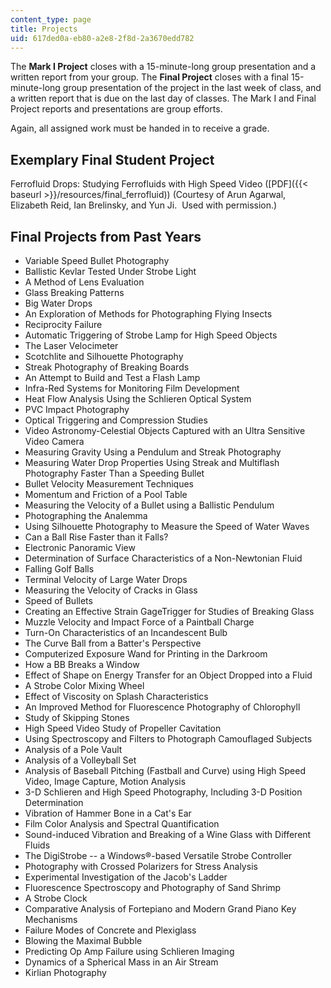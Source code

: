 ```yaml
---
content_type: page
title: Projects
uid: 617ded0a-eb80-a2e8-2f8d-2a3670edd782
---
```


The **Mark I Project** closes with a 15-minute-long group presentation and a written report from your group. The **Final Project** closes with a final 15-minute-long group presentation of the project in the last week of class, and a written report that is due on the last day of classes. The Mark I and Final Project reports and presentations are group efforts.

Again, all assigned work must be handed in to receive a grade.

Exemplary Final Student Project
-------------------------------

Ferrofluid Drops: Studying Ferrofluids with High Speed Video ([PDF]({{< baseurl >}}/resources/final_ferrofluid)) (Courtesy of Arun Agarwal, Elizabeth Reid, Ian Brelinsky, and Yun Ji.  Used with permission.)

Final Projects from Past Years
------------------------------

*   Variable Speed Bullet Photography
*   Ballistic Kevlar Tested Under Strobe Light
*   A Method of Lens Evaluation
*   Glass Breaking Patterns
*   Big Water Drops
*   An Exploration of Methods for Photographing Flying Insects
*   Reciprocity Failure
*   Automatic Triggering of Strobe Lamp for High Speed Objects
*   The Laser Velocimeter
*   Scotchlite and Silhouette Photography
*   Streak Photography of Breaking Boards
*   An Attempt to Build and Test a Flash Lamp
*   Infra-Red Systems for Monitoring Film Development
*   Heat Flow Analysis Using the Schlieren Optical System
*   PVC Impact Photography
*   Optical Triggering and Compression Studies
*   Video Astronomy-Celestial Objects Captured with an Ultra Sensitive Video Camera
*   Measuring Gravity Using a Pendulum and Streak Photography
*   Measuring Water Drop Properties Using Streak and Multiflash Photography Faster Than a Speeding Bullet
*   Bullet Velocity Measurement Techniques
*   Momentum and Friction of a Pool Table
*   Measuring the Velocity of a Bullet using a Ballistic Pendulum
*   Photographing the Analemma
*   Using Silhouette Photography to Measure the Speed of Water Waves
*   Can a Ball Rise Faster than it Falls?
*   Electronic Panoramic View
*   Determination of Surface Characteristics of a Non-Newtonian Fluid
*   Falling Golf Balls
*   Terminal Velocity of Large Water Drops
*   Measuring the Velocity of Cracks in Glass
*   Speed of Bullets
*   Creating an Effective Strain GageTrigger for Studies of Breaking Glass
*   Muzzle Velocity and Impact Force of a Paintball Charge
*   Turn-On Characteristics of an Incandescent Bulb
*   The Curve Ball from a Batter's Perspective
*   Computerized Exposure Wand for Printing in the Darkroom
*   How a BB Breaks a Window
*   Effect of Shape on Energy Transfer for an Object Dropped into a Fluid
*   A Strobe Color Mixing Wheel
*   Effect of Viscosity on Splash Characteristics
*   An Improved Method for Fluorescence Photography of Chlorophyll
*   Study of Skipping Stones
*   High Speed Video Study of Propeller Cavitation
*   Using Spectroscopy and Filters to Photograph Camouflaged Subjects
*   Analysis of a Pole Vault
*   Analysis of a Volleyball Set
*   Analysis of Baseball Pitching (Fastball and Curve) using High Speed Video, Image Capture, Motion Analysis
*   3-D Schlieren and High Speed Photography, Including 3-D Position Determination
*   Vibration of Hammer Bone in a Cat's Ear
*   Film Color Analysis and Spectral Quantification
*   Sound-induced Vibration and Breaking of a Wine Glass with Different Fluids
*   The DigiStrobe -- a Windows®-based Versatile Strobe Controller
*   Photography with Crossed Polarizers for Stress Analysis
*   Experimental Investigation of the Jacob's Ladder
*   Fluorescence Spectroscopy and Photography of Sand Shrimp
*   A Strobe Clock
*   Comparative Analysis of Fortepiano and Modern Grand Piano Key Mechanisms
*   Failure Modes of Concrete and Plexiglass
*   Blowing the Maximal Bubble
*   Predicting Op Amp Failure using Schlieren Imaging
*   Dynamics of a Spherical Mass in an Air Stream
*   Kirlian Photography